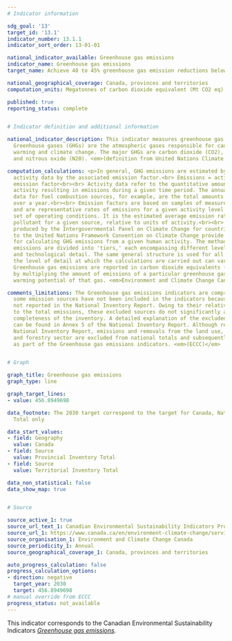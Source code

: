 ```yaml
---
# Indicator information

sdg_goal: '13'
target_id: '13.1'
indicator_number: 13.1.1
indicator_sort_order: 13-01-01

national_indicator_available: Greenhouse gas emissions
indicator_name: Greenhouse gas emissions
target_name: Achieve 40 to 45% greenhouse gas emission reductions below 2005 levels by 2030, and achieve net-zero greenhouse gas emissions by 2050

national_geographical_coverage: Canada, provinces and territories
computation_units: Megatonnes of carbon dioxide equivalent (Mt CO2 eq)

published: true
reporting_status: complete


# Indicator definition and additional information

national_indicator_description: This indicator measures greenhouse gas emissions.
  Greenhouse gases (GHGs) are the atmospheric gases responsible for causing global
  warming and climate change. The major GHGs are carbon dioxide (CO2), methane (CH4)
  and nitrous oxide (N20). <em>(definition from United Nations Climate Change)</em>

computation_calculations: <p>In general, GHG emissions are estimated by multiplying
  activity data by the associated emission factor.<br> Emissions = activity data ×
  emission factor<br><br> Activity data refer to the quantitative amount of human
  activity resulting in emissions during a given time period. The annual activity
  data for fuel combustion sources, for example, are the total amounts of fuel burned
  over a year.<br><br> Emission factors are based on samples of measurement data,
  and are representative rates of emissions for a given activity level under a given
  set of operating conditions. It is the estimated average emission rate of a given
  pollutant for a given source, relative to units of activity.<br><br> Guidelines
  produced by the Intergovernmental Panel on Climate Change for countries reporting
  to the United Nations Framework Convention on Climate Change provide various methods
  for calculating GHG emissions from a given human activity. The methods for estimating
  emissions are divided into 'tiers,' each encompassing different levels of activity
  and technological detail. The same general structure is used for all tiers, while
  the level of detail at which the calculations are carried out can vary.<br><br>
  Greenhouse gas emissions are reported in carbon dioxide equivalents (CO2 eq), determined
  by multiplying the amount of emissions of a particular greenhouse gas by the global
  warming potential of that gas. <em>Environment and Climate Change Canada (ECCC)</em></p>

comments_limitations: The Greenhouse gas emissions indicators are comprehensive but
  some emission sources have not been included in the indicators because they are
  not reported in the National Inventory Report. Owing to their relatively small contributions
  to the total emissions, these excluded sources do not significantly affect the overall
  completeness of the inventory. A detailed explanation of the excluded emission sources
  can be found in Annex 5 of the National Inventory Report. Although reported in the
  National Inventory Report, emissions and removals from the land use, land use change
  and forestry sector are excluded from national totals and subsequently not reported
  as part of the Greenhouse gas emissions indicators. <em>(ECCC)</em>


# Graph

graph_title: Greenhouse gas emissions
graph_type: line

graph_target_lines:
- value: 456.8949698

data_footnote: The 2030 target correspond to the target for Canada, National Inventory
  Total only

data_start_values:
- field: Geography
  value: Canada
- field: Source
  value: Provincial Inventory Total
- field: Source
  value: Territorial Inventory Total

data_non_statistical: false
data_show_map: true


# Source

source_active_1: true
source_url_text_1: Canadian Environmental Sustainability Indicators Program, Greenhouse gas emissions
source_url_1: https://www.canada.ca/en/environment-climate-change/services/environmental-indicators/greenhouse-gas-emissions.html
source_organisation_1: Environment and Climate Change Canada
source_periodicity_1: Annual
source_geographical_coverage_1: Canada, provinces and territories

auto_progress_calculation: false
progress_calculation_options:
- direction: negative
  target_year: 2030
  target: 456.8949698
# manual override from ECCC
progress_status: not_available
---
```

This indicator corresponds to the Canadian Environmental Sustainability Indicators <a href="https://www.canada.ca/en/environment-climate-change/services/environmental-indicators/greenhouse-gas-emissions.html"> <em>Greenhouse gas emissions</em></a>.
